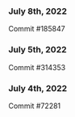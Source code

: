 ### July 8th, 2022

Commit #185847

### July 5th, 2022

Commit #314353


### July 4th, 2022

Commit #72281
